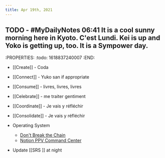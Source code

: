 ```yaml
---
title: Apr 19th, 2021
---
```


## TODO - #MyDailyNotes 06:41 It is a cool sunny morning here in Kyoto. C'est Lundi. Kei is up and Yoko is getting up, too. It is a Sympower day.
:PROPERTIES:
:todo: 1618837240007
:END:


- [[Create]] -  Coda
- [[Connect]] - Yuko san if appropriate
- [[Consume]] - livres, livres, livres
- [[Celebrate]] - me traiter gentiment
- [[Coordinate]] - Je vais y réfléchir
- [[Consolidate]] - Je vais y réfléchir


- Operating System

    - [Don't Break the Chain](https://www.notion.so/Don-t-Break-The-Chain-2f97c900e3784ea6bb54de72497b2256) 
    - [Notion PPV Command Center](https://www.notion.so/PPV-Command-Center-3264f6f5395145b49709ae2ba3e5521e)
-   Update [[SRS ]] at night
